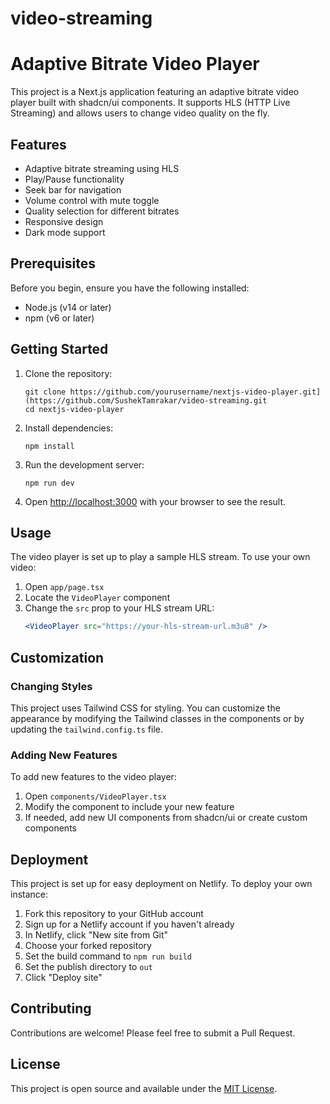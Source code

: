 # video-streaming

# Adaptive Bitrate Video Player

This project is a Next.js application featuring an adaptive bitrate video player built with shadcn/ui components. It supports HLS (HTTP Live Streaming) and allows users to change video quality on the fly.

## Features

- Adaptive bitrate streaming using HLS
- Play/Pause functionality
- Seek bar for navigation
- Volume control with mute toggle
- Quality selection for different bitrates
- Responsive design
- Dark mode support

## Prerequisites

Before you begin, ensure you have the following installed:
- Node.js (v14 or later)
- npm (v6 or later)

## Getting Started

1. Clone the repository:
   ```
   git clone https://github.com/yourusername/nextjs-video-player.git](https://github.com/SushekTamrakar/video-streaming.git
   cd nextjs-video-player
   ```

2. Install dependencies:
   ```
   npm install
   ```

3. Run the development server:
   ```
   npm run dev
   ```

4. Open [http://localhost:3000](http://localhost:3000) with your browser to see the result.

## Usage

The video player is set up to play a sample HLS stream. To use your own video:

1. Open `app/page.tsx`
2. Locate the `VideoPlayer` component
3. Change the `src` prop to your HLS stream URL:
   ```jsx
   <VideoPlayer src="https://your-hls-stream-url.m3u8" />
   ```

## Customization

### Changing Styles

This project uses Tailwind CSS for styling. You can customize the appearance by modifying the Tailwind classes in the components or by updating the `tailwind.config.ts` file.

### Adding New Features

To add new features to the video player:

1. Open `components/VideoPlayer.tsx`
2. Modify the component to include your new feature
3. If needed, add new UI components from shadcn/ui or create custom components

## Deployment

This project is set up for easy deployment on Netlify. To deploy your own instance:

1. Fork this repository to your GitHub account
2. Sign up for a Netlify account if you haven't already
3. In Netlify, click "New site from Git"
4. Choose your forked repository
5. Set the build command to `npm run build`
6. Set the publish directory to `out`
7. Click "Deploy site"

## Contributing

Contributions are welcome! Please feel free to submit a Pull Request.

## License

This project is open source and available under the [MIT License](LICENSE).
